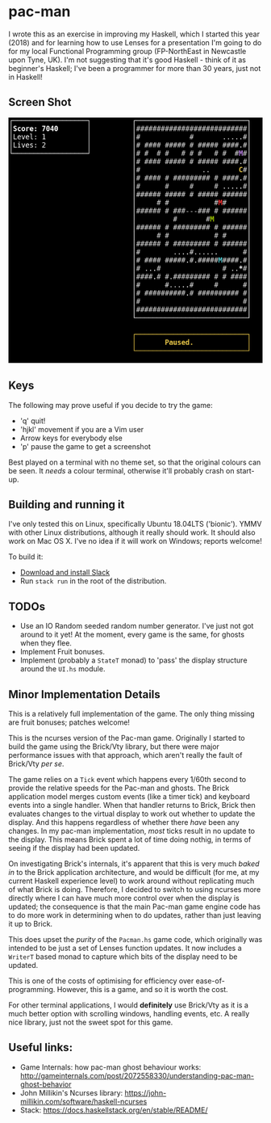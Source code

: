 # pac-man

I wrote this as an exercise in improving my Haskell, which I started this year
(2018) and for learning how to use Lenses for a presentation I'm going to do
for my local Functional Programming group (FP-NorthEast in Newcastle upon Tyne,
UK).  I'm not suggesting that it's good Haskell - think of it as beginner's
Haskell; I've been a programmer for more than 30 years, just not in Haskell!

## Screen Shot

![Pac-man Screenshot](docs/pac-man-screen-shot.png)

## Keys

The following may prove useful if you decide to try the game:

* 'q' quit!
* 'hjkl' movement if you are a Vim user
* Arrow keys for everybody else
* 'p' pause the game to get a screenshot

Best played on a terminal with no theme set, so that the original colours can
be seen.  It *needs* a colour terminal, otherwise it'll probably crash on
start-up.

## Building and running it

I've only tested this on Linux, specifically Ubuntu 18.04LTS ('bionic').  YMMV
with other Linux distributions, although it really should work.  It should also
work on Mac OS X.  I've no idea if it will work on Windows; reports welcome!

To build it:

* [Download and install Slack](https://docs.haskellstack.org/en/stable/README/#how-to-install)
* Run `stack run` in the root of the distribution.

## TODOs

* Use an IO Random seeded random number generator.  I've just not got around to
  it yet!  At the moment, every game is the same, for ghosts when they flee.
* Implement Fruit bonuses.
* Implement (probably a `StateT` monad) to 'pass' the display structure around
  the `UI.hs` module.

## Minor Implementation Details

This is a relatively full implementation of the game.  The only thing missing
are fruit bonuses; patches welcome!

This is the ncurses version of the Pac-man game.  Originally I started to build
the game using the Brick/Vty library, but there were major performance issues
with that approach, which aren't really the fault of Brick/Vty *per se*.

The game relies on a `Tick` event which happens every 1/60th second to provide
the relative speeds for the Pac-man and ghosts.  The Brick application model
merges custom events (like a timer tick) and keyboard events into a single
handler.  When that handler returns to Brick, Brick then evaluates changes to
the virtual display to work out whether to update the display.  And this
happens regardless of whether there *have* been any changes.  In my pac-man
implementation, *most* ticks result in no update to the display.  This means
Brick spent a lot of time doing nothig, in terms of seeing if the display had
been updated.

On investigating Brick's internals, it's apparent that this is very much *baked
in* to the Brick application architecture, and would be difficult (for me, at
my current Haskell experience level) to work around without replicating much of
what Brick is doing.  Therefore, I decided to switch to using ncurses more
directly where I can have much more control over when the display is updated;
the consequence is that the main Pac-man game engine code has to do more work
in determining when to do updates, rather than just leaving it up to Brick.

This does upset the *purity* of the `Pacman.hs` game code, which originally was
intended to be just a set of Lenses function updates.  It now includes
a `WriterT` based monad to capture which bits of the display need to be
updated.

This is one of the costs of optimising for efficiency over ease-of-programming.
However, this is a game, and so it is worth the cost.

For other terminal applications, I would **definitely** use Brick/Vty as it is
a much better option with scrolling windows, handling events, etc.  A really
nice library, just not the sweet spot for this game.


## Useful links:

* Game Internals: how pac-man ghost behaviour works: http://gameinternals.com/post/2072558330/understanding-pac-man-ghost-behavior
* John Millikin's Ncurses library: https://john-millikin.com/software/haskell-ncurses
* Stack: https://docs.haskellstack.org/en/stable/README/
